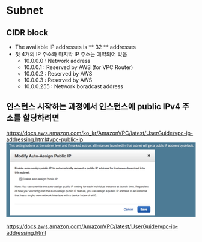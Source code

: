 # Subnet

## CIDR block
  - The available IP addresses is ** 32 ** addresses
  - 첫 4개의 IP 주소와 마지막 IP 주소는 예약되어 있음
      + 10.0.0.0 : Network address
      + 10.0.0.1 : Reserved by AWS (for VPC Router)
      + 10.0.0.2 : Reserved by AWS
      + 10.0.0.3 : Reserved by AWS
      + 10.0.0.255 : Network boradcast address

## 인스턴스 시작하는 과정에서 인스턴스에 public IPv4 주소를 할당하려면

https://docs.aws.amazon.com/ko_kr/AmazonVPC/latest/UserGuide/vpc-ip-addressing.html#vpc-public-ip
![Alt text](./images/vpc-subnet-ip.jpeg "VPC Subnet")

https://docs.aws.amazon.com/AmazonVPC/latest/UserGuide/vpc-ip-addressing.html

